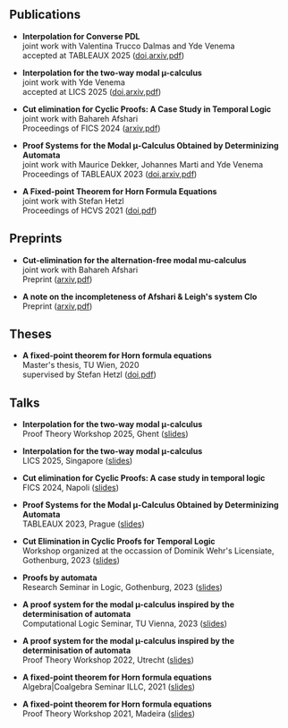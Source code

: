 ## Publications

- **Interpolation for Converse PDL**\
  joint work with Valentina Trucco Dalmas and Yde Venema\
  accepted at TABLEAUX 2025 ([doi](https://doi.org/10.1007/978-3-032-06085-3_14),[arxiv](https://arxiv.org/abs/2508.21485),[pdf](https://arxiv.org/pdf/2508.21485)) 

- **Interpolation for the two-way modal µ-calculus**\
  joint work with Yde Venema\
  accepted at LICS 2025 ([doi](10.1109/LICS65433.2025.00019),[arxiv](https://arxiv.org/abs/2505.12899#),[pdf](https://arxiv.org/pdf/2505.12899))

- **Cut elimination for Cyclic Proofs: A Case Study in Temporal Logic**\
  joint work with Bahareh Afshari\
  Proceedings of FICS 2024 ([arxiv](https://arxiv.org/abs/2405.01935),[pdf](https://arxiv.org/pdf/2405.01935))
 
- **Proof Systems for the Modal μ-Calculus Obtained by Determinizing Automata**\
  joint work with Maurice Dekker, Johannes Marti and Yde Venema\
  Proceedings of TABLEAUX 2023 ([doi](https://doi.org/10.1007/978-3-031-43513-3_14),[arxiv](https://arxiv.org/abs/2307.06897),[pdf](https://arxiv.org/pdf/2307.06897))

- **A Fixed-point Theorem for Horn Formula Equations**\
  joint work with Stefan Hetzl\
  Proceedings of HCVS 2021 ([doi](https://dx.doi.org/10.4204/EPTCS.344.5),[pdf](https://arxiv.org/pdf/2109.04633v1))

## Preprints

- **Cut-elimination for the alternation-free modal mu-calculus**\
  joint work with Bahareh Afshari\
  Preprint ([arxiv](https://arxiv.org/abs/2510.11293),[pdf](https://arxiv.org/pdf/2510.11293))

- **A note on the incompleteness of Afshari & Leigh's system Clo**\
  Preprint ([arxiv](https://arxiv.org/abs/2307.06846),[pdf](https://arxiv.org/pdf/2307.06846))
  
## Theses

- **A fixed-point theorem for Horn formula equations**\
  Master's thesis, TU Wien, 2020\
  supervised by Stefan Hetzl ([doi](https://doi.org/10.34726/hss.2021.85542),[pdf](https://repositum.tuwien.at/bitstream/20.500.12708/17585/1/Kloibhofer%20Johannes%20-%202021%20-%20A%20fixed-point%20theorem%20for%20Horn%20formula%20equations.pdf))
  

## Talks

- **Interpolation for the two-way modal μ-calculus**\
  Proof Theory Workshop 2025, Ghent ([slides](Talks/Ghent2025.pdf))
  
- **Interpolation for the two-way modal μ-calculus**\
  LICS 2025, Singapore ([slides](Talks/LICS2025.pdf))

- **Cut elimination for Cyclic Proofs: A case study in temporal logic**\
  FICS 2024, Napoli ([slides](Talks/FICS2024.pdf))

- **Proof Systems for the Modal μ-Calculus Obtained by Determinizing Automata**\
  TABLEAUX 2023, Prague ([slides](Talks/TABLEAUX2023.pdf))

- **Cut Elimination in Cyclic Proofs for Temporal Logic**\
  Workshop organized at the occassion of Dominik Wehr's Licensiate, Gothenburg, 2023 ([slides](Talks/Dominik2023.pdf))

- **Proofs by automata**\
  Research Seminar in Logic, Gothenburg, 2023 ([slides](Talks/Goth2023.pdf))

- **A proof system for the modal µ-calculus inspired by the determinisation of automata**\
  Computational Logic Seminar, TU Vienna, 2023 ([slides](Talks/TUWien2023.pdf))

- **A proof system for the modal µ-calculus inspired by the determinisation of automata**\
  Proof Theory Workshop 2022, Utrecht ([slides](Talks/ProofTheoryW2022.pdf))

- **A fixed-point theorem for Horn formula equations**\
  Algebra|Coalgebra Seminar ILLC, 2021 ([slides](Talks/CoAlg2021.pdf))

- **A fixed-point theorem for Horn formula equations**\
  Proof Theory Workshop 2021, Madeira ([slides](Talks/ProofTheoryW2021.pdf))

